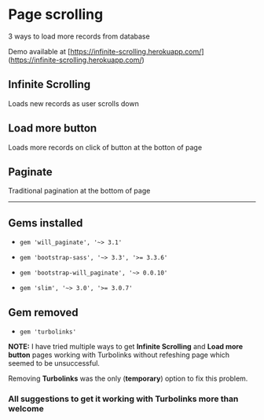 # Page scrolling
3 ways to load more records from database

Demo available at [https://infinite-scrolling.herokuapp.com/] (https://infinite-scrolling.herokuapp.com/)

## Infinite Scrolling
Loads new records as user scrolls down

## Load more button
Loads more records on click of button at the botton of page

## Paginate
Traditional pagination at the bottom of page

---

## Gems installed

* `gem 'will_paginate', '~> 3.1'`

* `gem 'bootstrap-sass', '~> 3.3', '>= 3.3.6'`

* `gem 'bootstrap-will_paginate', '~> 0.0.10'`

* `gem 'slim', '~> 3.0', '>= 3.0.7'`

## Gem removed

* `gem 'turbolinks'`

**NOTE:** I have tried multiple ways to get **Infinite Scrolling** and **Load more button** pages working with Turbolinks without refeshing page which seemed to be unsuccessful.

Removing **Turbolinks** was the only (**temporary**) option to fix this problem.

### All suggestions to get it working with Turbolinks more than welcome






